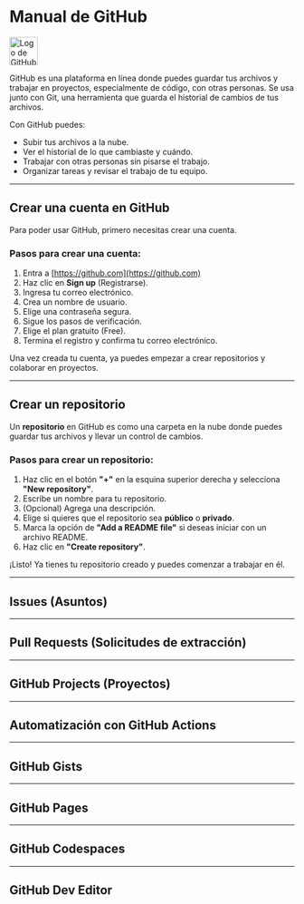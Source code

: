 # Manual de GitHub 

<img src="https://github.githubassets.com/images/modules/logos_page/GitHub-Mark.png" alt="Logo de GitHub" width="50"/>

GitHub es una plataforma en línea donde puedes guardar tus archivos y trabajar en proyectos, especialmente de código, con otras personas. Se usa junto con Git, una herramienta que guarda el historial de cambios de tus archivos.

Con GitHub puedes:

- Subir tus archivos a la nube.  
- Ver el historial de lo que cambiaste y cuándo.  
- Trabajar con otras personas sin pisarse el trabajo.  
- Organizar tareas y revisar el trabajo de tu equipo.

---

## Crear una cuenta en GitHub

Para poder usar GitHub, primero necesitas crear una cuenta.

### Pasos para crear una cuenta:

1. Entra a [https://github.com](https://github.com)
2. Haz clic en **Sign up** (Registrarse).
3. Ingresa tu correo electrónico.
4. Crea un nombre de usuario.
5. Elige una contraseña segura.
6. Sigue los pasos de verificación.
7. Elige el plan gratuito (Free).
8. Termina el registro y confirma tu correo electrónico.

Una vez creada tu cuenta, ya puedes empezar a crear repositorios y colaborar en proyectos.


---

## Crear un repositorio

Un **repositorio** en GitHub es como una carpeta en la nube donde puedes guardar tus archivos y llevar un control de cambios.

### Pasos para crear un repositorio:

1. Haz clic en el botón **"+"** en la esquina superior derecha y selecciona **"New repository"**.
2. Escribe un nombre para tu repositorio.
3. (Opcional) Agrega una descripción.
4. Elige si quieres que el repositorio sea **público** o **privado**.
5. Marca la opción de **"Add a README file"** si deseas iniciar con un archivo README.
6. Haz clic en **"Create repository"**.

¡Listo! Ya tienes tu repositorio creado y puedes comenzar a trabajar en él.

---

## Issues (Asuntos)


---

## Pull Requests (Solicitudes de extracción)



---

## GitHub Projects (Proyectos)



---

## Automatización con GitHub Actions



---

## GitHub Gists



---

## GitHub Pages



---

## GitHub Codespaces


---

## GitHub Dev Editor


